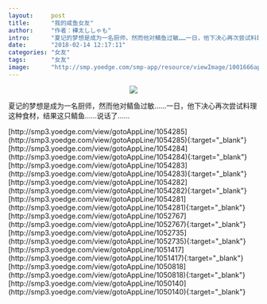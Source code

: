 ```yaml
---
layout:     post
title:      "我的咸鱼女友"
author:     "作者：樺太ししゃも"
intro:      "夏记的梦想是成为一名厨师，然而他对鲭鱼过敏……一日，他下决心再次尝试料理这种食材，结果这只鲭鱼……说话了……"
date:       "2018-02-14 12:17:11"
categories: "女友"
tags:       "女友"
image:      "http://smp.yoedge.com/smp-app/resource/viewImage/1001666appline.png"
---
```

<div style="text-align: center">
<p><img src="http://smp.yoedge.com/smp-app/resource/viewImage/1001666appline.png"/></p>
</div>
<p class="post-meta">
<span>夏记的梦想是成为一名厨师，然而他对鲭鱼过敏……一日，他下决心再次尝试料理这种食材，结果这只鲭鱼……说话了……</span>
</p>
[http://smp3.yoedge.com/view/gotoAppLine/1054285](http://smp3.yoedge.com/view/gotoAppLine/1054285){:target="_blank"}
[http://smp3.yoedge.com/view/gotoAppLine/1054284](http://smp3.yoedge.com/view/gotoAppLine/1054284){:target="_blank"}
[http://smp3.yoedge.com/view/gotoAppLine/1054283](http://smp3.yoedge.com/view/gotoAppLine/1054283){:target="_blank"}
[http://smp3.yoedge.com/view/gotoAppLine/1054282](http://smp3.yoedge.com/view/gotoAppLine/1054282){:target="_blank"}
[http://smp3.yoedge.com/view/gotoAppLine/1054281](http://smp3.yoedge.com/view/gotoAppLine/1054281){:target="_blank"}
[http://smp3.yoedge.com/view/gotoAppLine/1052767](http://smp3.yoedge.com/view/gotoAppLine/1052767){:target="_blank"}
[http://smp3.yoedge.com/view/gotoAppLine/1052735](http://smp3.yoedge.com/view/gotoAppLine/1052735){:target="_blank"}
[http://smp3.yoedge.com/view/gotoAppLine/1051417](http://smp3.yoedge.com/view/gotoAppLine/1051417){:target="_blank"}
[http://smp3.yoedge.com/view/gotoAppLine/1050818](http://smp3.yoedge.com/view/gotoAppLine/1050818){:target="_blank"}
[http://smp3.yoedge.com/view/gotoAppLine/1050140](http://smp3.yoedge.com/view/gotoAppLine/1050140){:target="_blank"}


